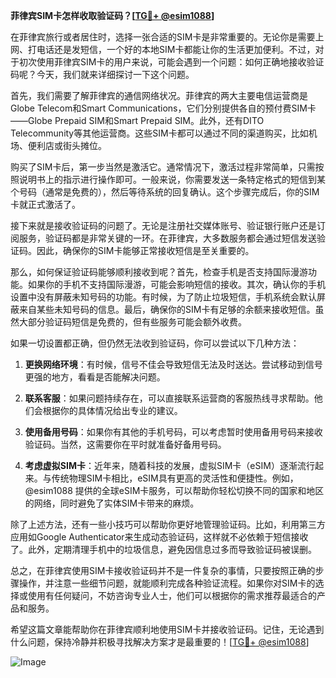 **菲律宾SIM卡怎样收取验证码？[[TG💪+ @esim1088](https://t.me/s/esim1088)]**

在菲律宾旅行或者居住时，选择一张合适的SIM卡是非常重要的。无论你是需要上网、打电话还是发短信，一个好的本地SIM卡都能让你的生活更加便利。不过，对于初次使用菲律宾SIM卡的用户来说，可能会遇到一个问题：如何正确地接收验证码呢？今天，我们就来详细探讨一下这个问题。

首先，我们需要了解菲律宾的通信网络状况。菲律宾的两大主要电信运营商是Globe Telecom和Smart Communications，它们分别提供各自的预付费SIM卡——Globe Prepaid SIM和Smart Prepaid SIM。此外，还有DITO Telecommunity等其他运营商。这些SIM卡都可以通过不同的渠道购买，比如机场、便利店或街头摊位。

购买了SIM卡后，第一步当然是激活它。通常情况下，激活过程非常简单，只需按照说明书上的指示进行操作即可。一般来说，你需要发送一条特定格式的短信到某个号码（通常是免费的），然后等待系统的回复确认。这个步骤完成后，你的SIM卡就正式激活了。

接下来就是接收验证码的问题了。无论是注册社交媒体账号、验证银行账户还是订阅服务，验证码都是非常关键的一环。在菲律宾，大多数服务都会通过短信发送验证码。因此，确保你的SIM卡能够正常接收短信是至关重要的。

那么，如何保证验证码能够顺利接收到呢？首先，检查手机是否支持国际漫游功能。如果你的手机不支持国际漫游，可能会影响短信的接收。其次，确认你的手机设置中没有屏蔽未知号码的功能。有时候，为了防止垃圾短信，手机系统会默认屏蔽来自某些未知号码的信息。最后，确保你的SIM卡有足够的余额来接收短信。虽然大部分验证码短信是免费的，但有些服务可能会额外收费。

如果一切设置都正确，但仍然无法收到验证码，你可以尝试以下几种方法：

1. **更换网络环境**：有时候，信号不佳会导致短信无法及时送达。尝试移动到信号更强的地方，看看是否能解决问题。
   
2. **联系客服**：如果问题持续存在，可以直接联系运营商的客服热线寻求帮助。他们会根据你的具体情况给出专业的建议。

3. **使用备用号码**：如果你有其他的手机号码，可以考虑暂时使用备用号码来接收验证码。当然，这需要你在平时就准备好备用号码。

4. **考虑虚拟SIM卡**：近年来，随着科技的发展，虚拟SIM卡（eSIM）逐渐流行起来。与传统物理SIM卡相比，eSIM具有更高的灵活性和便捷性。例如，@esim1088 提供的全球eSIM卡服务，可以帮助你轻松切换不同的国家和地区的网络，同时避免了实体SIM卡带来的麻烦。

除了上述方法，还有一些小技巧可以帮助你更好地管理验证码。比如，利用第三方应用如Google Authenticator来生成动态验证码，这样就不必依赖于短信接收了。此外，定期清理手机中的垃圾信息，避免因信息过多而导致验证码被误删。

总之，在菲律宾使用SIM卡接收验证码并不是一件复杂的事情，只要按照正确的步骤操作，并注意一些细节问题，就能顺利完成各种验证流程。如果你对SIM卡的选择或使用有任何疑问，不妨咨询专业人士，他们可以根据你的需求推荐最适合的产品和服务。

希望这篇文章能帮助你在菲律宾顺利地使用SIM卡并接收验证码。记住，无论遇到什么问题，保持冷静并积极寻找解决方案才是最重要的！[[TG💪+ @esim1088](https://t.me/s/esim1088)]

![Image](https://i.postimg.cc/4NQfJmqS/Snipaste-2025-05-13-00-14-12.png)